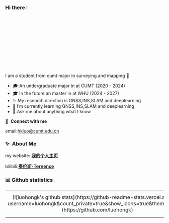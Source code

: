 ### Hi there <a href="https://www.gautamkrishnar.com/"><img src="https://media.giphy.com/media/hvRJCLFzcasrR4ia7z/giphy.gif" width="5%"></a>

I am a student from cumt major in surveying and mapping :rofl:

- 🎓 An undergraduate major in  at CUMT (2020 - 2024)
- 🎓 In the future an master in  at WHU (2024 - 2027)
- ✨ My research direction is GNSS,INS,SLAM and deeplearning
- 🌱 I’m currently learning GNSS,INS,SLAM and deeplearning
- 💬 Ask me about anything what I know
  
  

🔗 &nbsp;**Connect with me**

email:hkluo@cumt.edu.cn

### ✨&nbsp; About Me

my website: <a href="https://luohongkun.com/">**我的个人主页**</a>

bilibili:<a href="https://space.bilibili.com/688837845?spm_id_from=333.1007.0.0">**泰伦斯-Ternence**</a>

<tr><td>

### 📊 Github statistics
<table>
<tr><td align="center" width="55%">
[![luohongk's github stats](https://github-readme-stats.vercel.app/api?username=luohongk&count_private=true&show_icons=true&theme=white)](https://github.com/luohongk)
</td><td align="top" width="45%">
[![Top Langs](https://github-readme-stats.vercel.app/api/top-langs/?username=luohongk&layout=compact&theme=white)](https://github.com/luohongk)
</table>
<tr><td>



